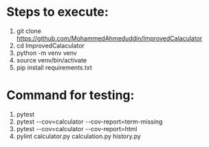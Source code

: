 # Steps to execute:
1. git clone https://github.com/MohammedAhmeduddin/ImprovedCalaculator
2. cd ImprovedCalaculator
3. python -m venv venv
4. source venv/bin/activate
5. pip install requirements.txt
# Command for testing:
1. pytest
2. pytest --cov=calculator --cov-report=term-missing
3. pytest --cov=calculator --cov-report=html
4. pylint calculator.py calculation.py history.py
